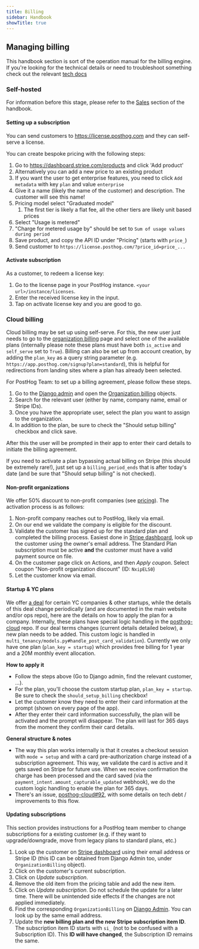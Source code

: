 ```yaml
---
title: Billing
sidebar: Handbook
showTitle: true
---
```


## Managing billing

This handbook section is sort of the operation manual for the billing engine. If you're looking for the technical details or need to troubleshoot something check out the relevant [tech docs](https://github.com/PostHog/posthog-cloud#additional-docs)

### Self-hosted

For information before this stage, please refer to the [Sales](/handbook/growth/sales/sales-operations) section of the handbook.

#### Setting up a subscription

You can send customers to https://license.posthog.com and they can self-serve a license.

You can create bespoke pricing with the following steps:

1. Go to https://dashboard.stripe.com/products and click 'Add product'
  2. Alternatively you can add a new price to an existing product
  1. If you want the user to get enterprise features, you need to click `Add metadata` with key `plan` and value `enterprise`
1. Give it a name (likely the name of the customer) and description. The customer will see this name!
1. Pricing model select "Graduated model"
   1. The first tier is likely a flat fee, all the other tiers are likely unit based prices
1. Select "Usage is metered"
1. "Charge for metered usage by" should be set to `Sum of usage values during period`
1. Save product, and copy the API ID under "Pricing" (starts with `price_`)
1. Send customer to `https://license.posthog.com/?price_id=price_...`


#### Activate subscription

As a customer, to redeem a license key:
1. Go to the license page in your PostHog instance. `<your url>/instance/licenses`.
1. Enter the received license key in the input.
1. Tap on activate license key and you are good to go.


### Cloud billing
Cloud billing may be set up using self-serve. For this, the new user just needs to go to the [organization billing](https://app.posthog.com/organization/billing) page and select one of the available plans (internally please note these plans must have both `is_active` and `self_serve` set to `True`). Billing can also be set up from account creation, by adding the `plan_key` as a query string parameter (e.g. `https://app.posthog.com/signup?plan=standard`), this is helpful for redirections from landing sites where a plan has already been selected.


For PostHog Team: to set up a billing agreement, please follow these steps.
1. Go to the [Django admin](https://app.posthog.com/admin/) and open the [Organization billing](https://app.posthog.com/admin/multi_tenancy/organizationbilling/) objects.
2. Search for the relevant user (either by name, company name, email or Stripe IDs).
3. Once you have the appropriate user, select the plan you want to assign to the organization.
4. In addition to the plan, be sure to check the "Should setup billing" checkbox and click save.

After this the user will be prompted in their app to enter their card details to initiate the billing agreement.

If you need to activate a plan bypassing actual billing on Stripe (this should be extremely rare!), just set up a `billing_period_ends` that is after today's date (and be sure that "Should setup billing" is not checked).


#### Non-profit organizations
We offer 50% discount to non-profit companies (see [pricing](/pricing#non-profits)). The activation process is as follows:
1. Non-profit company reaches out to PostHog, likely via email.
1. On our end we validate the company is eligible for the discount.
1. Validate the customer has signed up for the standard plan and completed the billing process. Easiest done in [Stripe dashboard][stripe_dashboard], look up the customer using the owner's email address. The Standard Plan subscription must be active **and** the customer must have a valid payment source on file.
1. On the customer page click on Actions, and then _Apply coupon_. Select coupon "Non-profit organization discount" (ID: `NxipELS0`)
1. Let the customer know via email.


#### Startup & YC plans
We offer [a deal](/handbook/growth/sales/yc-onboarding) for certain YC companies & other startups, while the details of this deal change periodically (and are documented in the main website and/or ops repo), here are the details on how to apply the plan for a company. Internally, these plans have special logic handling in the [posthog-cloud][posthog-cloud] repo. If our deal terms changes (current details detailed below), a new plan needs to be added. This custom logic is handled in `multi_tenancy/models.py#handle_post_card_validation`). Currently we only have one plan (`plan_key = startup`) which provides free billing for 1 year and a 20M monthly event allocation.

**How to apply it**
- Follow the steps above (Go to Django admin, find the relevant customer, ...).
- For the plan, you'll choose the custom startup plan, `plan_key = startup`. Be sure to check the `should_setup_billing` checkbox!
- Let the customer know they need to enter their card information at the prompt (shown on every page of the app).
- After they enter their card information successfully, the plan will be activated and the prompt will disappear. The plan will last for 365 days from the moment they confirm their card details.

**General structure & notes**
- The way this plan works internally is that it creates a checkout session with `mode = setup` and with a card pre-authorization charge instead of a subscription agreement. This way, we validate the card is active and it gets saved on Stripe for future use. When we receive confirmation the charge has been processed and the card saved (via the `payment_intent.amount_capturable_updated` webhook), we do the custom logic handling to enable the plan for 365 days.
- There's an issue, [posthog-cloud#92](https://github.com/PostHog/posthog-cloud/issues/92), with some details on tech debt / improvements to this flow.



#### Updating subscriptions
This section provides instructions for a PostHog team member to change subscriptions for a existing customer (e.g. if they want to upgrade/downgrade, move from legacy plans to standard plans, etc.)
1. Look up the customer on [Stripe dashboard][stripe_dashboard] using their email address or Stripe ID (this ID can be obtained from Django Admin too, under `OrganizationBilling` object).
1. Click on the customer's current subscription.
1. Click on _Update subscription_.
1. Remove the old item from the pricing table and add the new item. 
1. Click on _Update subscription_. Do not schedule the update for a later time. There will be unintended side effects if the changes are not applied immediately.
1. Find the corresponding `OrganizationBilling` on [Django Admin](https://app.posthog.com/admin/multi_tenancy/organizationbilling/). You can look up by the same email address.
1. Update the **new billing plan and the new Stripe subscription item ID**. The subscription item ID starts with `si_` (not to be confused with a Subscription ID). This **ID will have changed**, the Subscription ID remains the same.

[license]: https://github.com/posthog/license
[posthog-cloud]: https://github.com/posthog/posthog-cloud
[stripe_dashboard]: https://dashboard.stripe.com/
